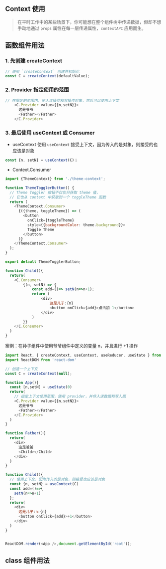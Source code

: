 ## Context 使用

> 在平时工作中的某些场景下，你可能想在整个组件树中传递数据，但却不想手动地通过 `props` 属性在每一层传递属性，`contextAPI` 应用而生。

## 函数组件用法

### 1. 先创建 createContext

```js
// 使用 `createContext` 创建并初始化
const C = createContext(defaultValue);
```

### 2. Provider 指定使用的范围

```js
// 在圈定的范围内，传入读操作和写操作对象，然后可以使用上下文
    <C.Provider value={{n,setN}}>
      这是爷爷
      <Father></Father>
    </C.Provider>
```

### 3. 最后使用 useContext 或 Consumer

- useContext 
使用 `useContext` 接受上下文，因为传入的是对象，则接受的也应该是对象

```js
const {n, setN} = useContext(C)；
```

- Context.Consumer

```js
import {ThemeContext} from './theme-context';

function ThemeTogglerButton() {
  // Theme Toggler 按钮不仅仅只获取 theme 值，
  // 它也从 context 中获取到一个 toggleTheme 函数
  return (
    <ThemeContext.Consumer>
      {({theme, toggleTheme}) => (
        <button
          onClick={toggleTheme}
          style={{backgroundColor: theme.background}}>
          Toggle Theme
        </button>
      )}
    </ThemeContext.Consumer>
  );
}

export default ThemeTogglerButton;

function Child(){
  return(
    <C.Consumer>
        {(n, setN) => {
            const add=()=> setN(n=>n+1);
            return (
                <div>
                    这是儿子:{n}
                    <button onClick={add}>点击加 1</button>
                </div>
            )
        }}
    </C.Consumer>
  )
}

```


案例：在孙子组件中使用爷爷组件中定义的变量 n，并且进行 +1 操作

```js
import React, { createContext, useContext, useReducer, useState } from 'react'
import ReactDOM from 'react-dom'

// 创造一个上下文
const C = createContext(null);

function App(){
  const [n,setN] = useState(0)
  return(
    // 指定上下文使用范围，使用 provider，并传入读数据和写入据
    <C.Provider value={{n,setN}}>
      这是爷爷
      <Father></Father>
    </C.Provider>
  )
}

function Father(){
  return(
    <div>
      这是爸爸
      <Child></Child>
    </div>
  )
}

function Child(){
  // 使用上下文，因为传入的是对象，则接受也应该是对象
  const {n, setN} = useContext(C)
  const add=()=>{
    setN(n=>n+1)
  };
  return(
    <div>
      这是儿子:n:{n}
      <button onClick={add}>+1</button>
    </div>
  )
}


ReactDOM.render(<App />,document.getElementById('root'));
```

## class 组件用法